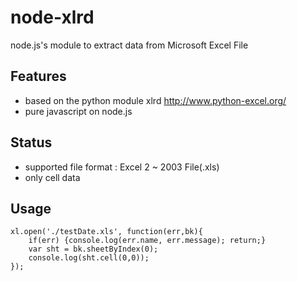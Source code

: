 # node-xlrd
node.js's module to extract data from Microsoft Excel File

## Features
*  based on the python module xlrd http://www.python-excel.org/ 
*  pure javascript on node.js

##  Status
*  supported file format : Excel 2 ~ 2003 File(.xls)
*  only cell data

## Usage

    xl.open('./testDate.xls', function(err,bk){
        if(err) {console.log(err.name, err.message); return;}
        var sht = bk.sheetByIndex(0);
        console.log(sht.cell(0,0));
    });
